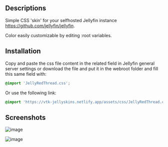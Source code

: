 ## Descriptions

Simple CSS 'skin' for your selfhosted Jellyfin instance https://github.com/jellyfin/jellyfin.

Color easily customizable by editing :root variables.

## Installation

Copy and paste the css file content in the related field in Jellyfin general server settings or download the file and put it in the webroot folder and fill this same field with:

```css
@import 'JellyRedThread.css';
```

Or use the following link:

```css
@import 'https://vtk-jellyskins.netlify.app/assets/css/JellyRedThread.css';
```

## Screenshots

![image](https://user-images.githubusercontent.com/66330398/115107171-7ba93000-9f69-11eb-9c10-913c3cbdac17.png)

![image](https://user-images.githubusercontent.com/66330398/115107195-ae532880-9f69-11eb-85c2-07ac4499ad6b.png)
